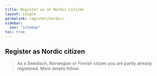 ```yaml
---
title: Register as an Nordic citizen
layout: single
permalink: register/nordic/
sidebar:
  nav: "sitemap"
toc: true
---
```


## Register as Nordic citizen

> As a Swedisch, Norwegian or Finnish citizen you are partly already registered.
> More details follow.
